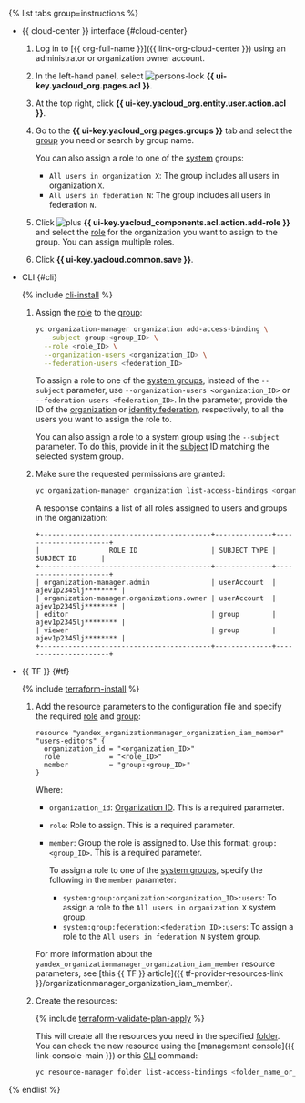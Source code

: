 {% list tabs group=instructions %}

- {{ cloud-center }} interface {#cloud-center}

  1. Log in to [{{ org-full-name }}]({{ link-org-cloud-center }}) using an administrator or organization owner account.

  1. In the left-hand panel, select ![persons-lock](../../_assets/console-icons/persons-lock.svg) **{{ ui-key.yacloud_org.pages.acl }}**.

  1. At the top right, click **{{ ui-key.yacloud_org.entity.user.action.acl }}**.

  1. Go to the **{{ ui-key.yacloud_org.pages.groups }}** tab and select the [group](../../organization/concepts/groups.md) you need or search by group name.

     You can also assign a role to one of the [system](../../iam/concepts/access-control/system-group.md) groups:

     * `All users in organization X`: The group includes all users in organization `X`.
     * `All users in federation N`: The group includes all users in federation `N`.

  1. Click ![plus](../../_assets/console-icons/plus.svg) **{{ ui-key.yacloud_components.acl.action.add-role }}** and select the [role](../../iam/concepts/access-control/roles.md) for the organization you want to assign to the group. You can assign multiple roles.

  1. Click **{{ ui-key.yacloud.common.save }}**.

- CLI {#cli}

  {% include [cli-install](../cli-install.md) %}

  1. Assign the [role](../../iam/concepts/access-control/roles.md) to the [group](../../organization/concepts/groups.md):

     ```bash
     yc organization-manager organization add-access-binding \
       --subject group:<group_ID> \
       --role <role_ID> \
       --organization-users <organization_ID> \
       --federation-users <federation_ID>
     ```

     To assign a role to one of the [system groups](../../iam/concepts/access-control/system-group.md), instead of the `--subject` parameter, use `--organization-users <organization_ID>` or `--federation-users <federation_ID>`. In the parameter, provide the ID of the [organization](../../organization/quickstart.md) or [identity federation](../../organization/concepts/add-federation.md), respectively, to all the users you want to assign the role to.
         
     You can also assign a role to a system group using the `--subject` parameter. To do this, provide in it the [subject](../../iam/concepts/access-control/index.md#subject) ID matching the selected system group.

  1. Make sure the requested permissions are granted:

     ```bash
     yc organization-manager organization list-access-bindings <organization_ID>
     ```

     A response contains a list of all roles assigned to users and groups in the organization:

     ```text
     +------------------------------------------+--------------+----------------------+
     |                 ROLE ID                  | SUBJECT TYPE |      SUBJECT ID      |
     +------------------------------------------+--------------+----------------------+
     | organization-manager.admin               | userAccount  | ajev1p2345lj******** |
     | organization-manager.organizations.owner | userAccount  | ajev1p2345lj******** |
     | editor                                   | group        | ajev1p2345lj******** |
     | viewer                                   | group        | ajev1p2345lj******** |
     +------------------------------------------+--------------+----------------------+
     ```

- {{ TF }} {#tf}

  {% include [terraform-install](../terraform-install.md) %}

  1. Add the resource parameters to the configuration file and specify the required [role](../../iam/concepts/access-control/roles.md) and [group](../../organization/concepts/groups.md):

     ```hcl
     resource "yandex_organizationmanager_organization_iam_member" "users-editors" {
       organization_id = "<organization_ID>"
       role            = "<role_ID>"
       member          = "group:<group_ID>"
     }
     ```

     Where:
     
     * `organization_id`: [Organization ID](../../organization/operations/organization-get-id.md). This is a required parameter.
     * `role`: Role to assign. This is a required parameter.
     * `member`: Group the role is assigned to. Use this format: `group:<group_ID>`. This is a required parameter.

         To assign a role to one of the [system groups](../../iam/concepts/access-control/system-group.md), specify the following in the `member` parameter:

         * `system:group:organization:<organization_ID>:users`: To assign a role to the `All users in organization X` system group.
         * `system:group:federation:<federation_ID>:users`: To assign a role to the `All users in federation N` system group.

     For more information about the `yandex_organizationmanager_organization_iam_member` resource parameters, see [this {{ TF }} article]({{ tf-provider-resources-link }}/organizationmanager_organization_iam_member).
  1. Create the resources:

     {% include [terraform-validate-plan-apply](../../_tutorials/_tutorials_includes/terraform-validate-plan-apply.md) %}

     This will create all the resources you need in the specified [folder](../../resource-manager/concepts/resources-hierarchy.md#folder). You can check the new resource using the [management console]({{ link-console-main }}) or this [CLI](../../cli/) command:

     ```bash
     yc resource-manager folder list-access-bindings <folder_name_or_ID>
     ```

{% endlist %}